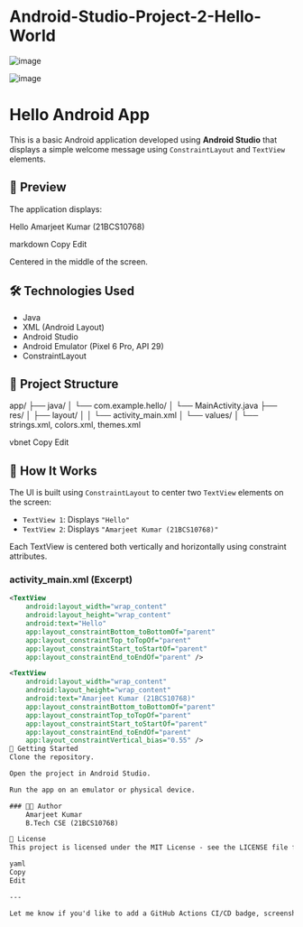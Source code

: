 # Android-Studio-Project-2-Hello-World

![image](https://github.com/user-attachments/assets/ea2fdd30-292a-4dc2-82b8-130b6b8abc8b)


![image](https://github.com/user-attachments/assets/90aa61f5-f9d4-4e79-a5d7-03c9f67b91b9)


# Hello Android App

This is a basic Android application developed using **Android Studio** that displays a simple welcome message using `ConstraintLayout` and `TextView` elements.

## 📱 Preview

The application displays:

Hello
Amarjeet Kumar (21BCS10768)

markdown
Copy
Edit

Centered in the middle of the screen.

## 🛠️ Technologies Used

- Java
- XML (Android Layout)
- Android Studio
- Android Emulator (Pixel 6 Pro, API 29)
- ConstraintLayout

## 📂 Project Structure

app/
├── java/
│ └── com.example.hello/
│ └── MainActivity.java
├── res/
│ ├── layout/
│ │ └── activity_main.xml
│ └── values/
│ └── strings.xml, colors.xml, themes.xml

vbnet
Copy
Edit

## 🧾 How It Works

The UI is built using `ConstraintLayout` to center two `TextView` elements on the screen:

- `TextView 1`: Displays `"Hello"`
- `TextView 2`: Displays `"Amarjeet Kumar (21BCS10768)"`

Each TextView is centered both vertically and horizontally using constraint attributes.

### activity_main.xml (Excerpt)

```xml
<TextView
    android:layout_width="wrap_content"
    android:layout_height="wrap_content"
    android:text="Hello"
    app:layout_constraintBottom_toBottomOf="parent"
    app:layout_constraintTop_toTopOf="parent"
    app:layout_constraintStart_toStartOf="parent"
    app:layout_constraintEnd_toEndOf="parent" />

<TextView
    android:layout_width="wrap_content"
    android:layout_height="wrap_content"
    android:text="Amarjeet Kumar (21BCS10768)"
    app:layout_constraintBottom_toBottomOf="parent"
    app:layout_constraintTop_toTopOf="parent"
    app:layout_constraintStart_toStartOf="parent"
    app:layout_constraintEnd_toEndOf="parent"
    app:layout_constraintVertical_bias="0.55" />
🚀 Getting Started
Clone the repository.

Open the project in Android Studio.

Run the app on an emulator or physical device.

### 👨‍💻 Author
    Amarjeet Kumar
    B.Tech CSE (21BCS10768)

📄 License
This project is licensed under the MIT License - see the LICENSE file for details.

yaml
Copy
Edit

---

Let me know if you'd like to add a GitHub Actions CI/CD badge, screenshots section, or links to related projects.


